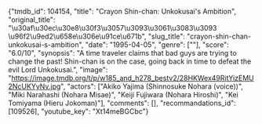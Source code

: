 {"tmdb_id": 104154, "title": "Crayon Shin-chan: Unkokusai's Ambition", "original_title": "\u30af\u30ec\u30e8\u30f3\u3057\u3093\u3061\u3083\u3093 \u96f2\u9ed2\u658e\u306e\u91ce\u671b", "slug_title": "crayon-shin-chan-unkokusai-s-ambition", "date": "1995-04-05", "genre": [""], "score": "6.0/10", "synopsis": "A time traveler claims that bad guys are trying to change the past! Shin-chan is on the case, going back in time to defeat the evil Lord Unkokusai.", "image": "https://image.tmdb.org/t/p/w185_and_h278_bestv2/28HKWex49RitYizEMU2NcUKYyNv.jpg", "actors": ["Akiko Yajima (Shinnosuke Nohara (voice))", "Miki Narahashi (Nohara Misae)", "Keiji Fujiwara (Nohara Hiroshi)", "Kei Tomiyama (Hieru Jokoman)"], "comments": [], "recommandations_id": [109526], "youtube_key": "Xt14meBGCbc"}